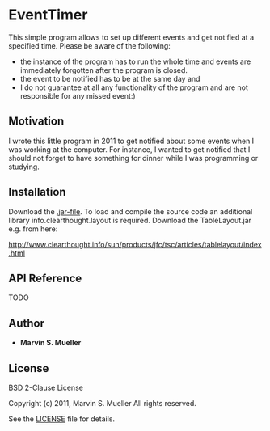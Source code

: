 # EventTimer


This simple program allows to set up different events and get notified at a specified time. Please be aware of the following:

- the instance of the program has to run the whole time and events are immediately forgotten after the program is closed. 
- the event to be notified has to be at the same day
and
- I do not guarantee at all any functionality of the program and are not responsible for any missed event:)


## Motivation

I wrote this little program in 2011 to get notified about some events when I was working at the computer. For instance, I wanted to get notified that I should not forget to have something for dinner while I was programming or studying. 

## Installation

Download the [.jar-file](EventNotifier.jar). To load and compile the source code an additional library info.clearthought.layout is required. Download the TableLayout.jar e.g. from here: 

http://www.clearthought.info/sun/products/jfc/tsc/articles/tablelayout/index.html

## API Reference

TODO


## Author
 
* **Marvin S. Mueller** 

## License

BSD 2-Clause License

Copyright (c) 2011, Marvin S. Mueller
All rights reserved.

See the [LICENSE](LICENSE) file for details.


